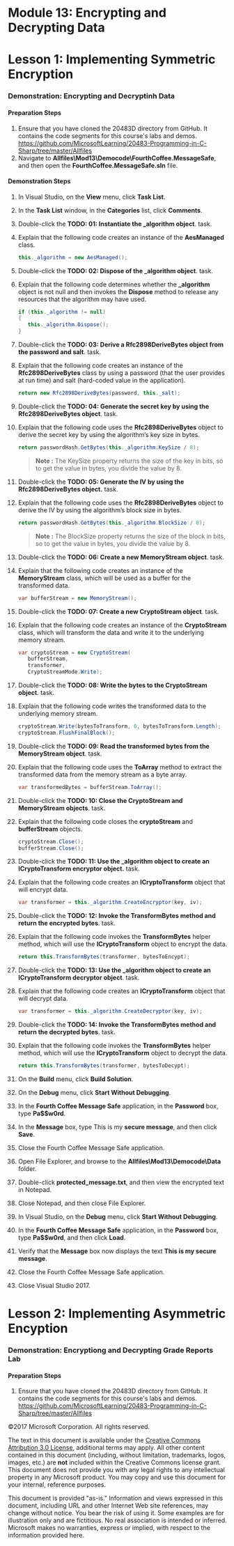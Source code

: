 
# Module 13:  Encrypting and Decrypting Data

# Lesson 1:  Implementing Symmetric Encryption

### Demonstration: Encrypting and Decryptinh Data

#### Preparation Steps

1. Ensure that you have cloned the 20483D directory from GitHub. It contains the code segments for this course's labs and demos. https://github.com/MicrosoftLearning/20483-Programming-in-C-Sharp/tree/master/Allfiles
2. Navigate to **Allfiles\Mod13\Democode\FourthCoffee.MessageSafe**, and then open the **FourthCoffee.MessageSafe.sln** file.


#### Demonstration Steps

1.	In Visual Studio, on the **View** menu, click **Task List**.
2.	In the **Task List** window, in the **Categories** list, click **Comments**.
3.	Double-click the **TODO: 01: Instantiate the _algorithm object**. task.
4.	Explain that the following code creates an instance of the **AesManaged** class.
    ```cs
    this._algorithm = new AesManaged();
    ```
5.	Double-click the **TODO: 02: Dispose of the _algorithm object**. task.
6.	Explain that the following code determines whether the **_algorithm** object is not null and then invokes the **Dispose** method to release any resources that the algorithm may have used.
    ```cs
    if (this._algorithm != null)
    {
       this._algorithm.Dispose();
    }
    ```
7.	Double-click the **TODO: 03: Derive a Rfc2898DeriveBytes object from the password and salt**. task.
8.	Explain that the following code creates an instance of the **Rfc2898DeriveBytes** class by using a password (that the user provides at run time) and salt (hard-coded value in the application).
    ```cs
    return new Rfc2898DeriveBytes(password, this._salt);
    ```
9.	Double-click the **TODO: 04: Generate the secret key by using the Rfc2898DeriveBytes object**. task.
10.	Explain that the following code uses the **Rfc2898DeriveBytes** object to derive the secret key by using the algorithm’s key size in bytes.
    ```cs
    return passwordHash.GetBytes(this._algorithm.KeySize / 8);
    ```
    >**Note :** The KeySize property returns the size of the key in bits, so to get the value in bytes, you divide the value by 8.


11.	Double-click the **TODO: 05: Generate the IV by using the Rfc2898DeriveBytes object.** task.
12.	Explain that the following code uses the **Rfc2898DeriveBytes** object to derive the IV by using the algorithm’s block size in bytes.
    ```cs
    return passwordHash.GetBytes(this._algorithm.BlockSize / 8);
    ```
    >**Note :** The BlockSize property returns the size of the block in bits, so to get the value in bytes, you divide the value by 8.

13.	Double-click the **TODO: 06: Create a new MemoryStream object**. task.
14.	Explain that the following code creates an instance of the **MemoryStream** class, which will be used as a buffer for the transformed data.
    ```cs
    var bufferStream = new MemoryStream();
    ```
15.	Double-click the **TODO: 07: Create a new CryptoStream object**. task.
16.	Explain that the following code creates an instance of the **CryptoStream** class, which will transform the data and write it to the underlying memory stream.
    ```cs
    var cryptoStream = new CryptoStream(
       bufferStream, 
       transformer, 
       CryptoStreamMode.Write);
    ```
17.	Double-click the **TODO: 08: Write the bytes to the CryptoStream object**. task.
18.	Explain that the following code writes the transformed data to the underlying memory stream.
    ```cs
    cryptoStream.Write(bytesToTransform, 0, bytesToTransform.Length);
    cryptoStream.FlushFinalBlock();
    ```
19.	Double-click the **TODO: 09: Read the transformed bytes from the MemoryStream object**. task.
20.	Explain that the following code uses the **ToArray** method to extract the transformed data from the memory stream as a byte array.
    ```cs
    var transformedBytes = bufferStream.ToArray();
    ```
21.	Double-click the **TODO: 10: Close the CryptoStream and MemoryStream objects**. task.
22.	Explain that the following code closes the **cryptoStream** and **bufferStream** objects.
    ```cs
    cryptoStream.Close(); 
    bufferStream.Close();
    ```
23.	Double-click the **TODO: 11: Use the _algorithm object to create an ICryptoTransform encryptor object.** task.
24.	Explain that the following code creates an **ICryptoTransform** object that will encrypt data.
    ```cs
    var transformer = this._algorithm.CreateEncryptor(key, iv);
    ```
25.	Double-click the **TODO: 12: Invoke the TransformBytes method and return the encrypted bytes**. task.
26.	Explain that the following code invokes the **TransformBytes** helper method, which will use the **ICryptoTransform** object to encrypt the data.
    ```cs
    return this.TransformBytes(transformer, bytesToEncypt);
    ```
27.	Double-click the **TODO: 13: Use the _algorithm object to create an ICryptoTransform decryptor object**. task.
28.	Explain that the following code creates an **ICryptoTransform** object that will decrypt data.
    ```cs
    var transformer = this._algorithm.CreateDecryptor(key, iv);
    ```
29.	Double-click the **TODO: 14: Invoke the TransformBytes method and return the decrypted bytes**. task.
30.	Explain that the following code invokes the **TransformBytes** helper method, which will use the **ICryptoTransform** object to decrypt the data.
    ```cs
    return this.TransformBytes(transformer, bytesToDecypt);
    ```
31.	On the **Build** menu, click **Build Solution**.
32.	On the **Debug** menu, click **Start Without Debugging**.
33.	In the **Fourth Coffee Message Safe** application, in the **Password** box, type **Pa$$w0rd**.
34.	In the **Message** box, type This is my **secure message**, and then click **Save**.
35.	Close the Fourth Coffee Message Safe application.
36.	Open File Explorer, and browse to the **Allfiles\Mod13\Democode\Data** folder.
37.	Double-click **protected_message.txt**, and then view the encrypted text in Notepad.
38.	Close Notepad, and then close File Explorer.
39.	In Visual Studio, on the **Debug** menu, click **Start Without Debugging**.
40.	In the **Fourth Coffee Message Safe** application, in the **Password** box, type **Pa$$w0rd**, and then click **Load**.
41.	Verify that the **Message** box now displays the text **This is my secure message**.
42.	Close the Fourth Coffee Message Safe application.
43.	Close Visual Studio 2017.


# Lesson 2:   Implementing Asymmetric Encyption

### Demonstration:  Encryptiong and Decrypting Grade Reports Lab

#### Preparation Steps

1. Ensure that you have cloned the 20483D directory from GitHub. It contains the code segments for this course's labs and demos. https://github.com/MicrosoftLearning/20483-Programming-in-C-Sharp/tree/master/Allfiles





©2017 Microsoft Corporation. All rights reserved.

The text in this document is available under the  [Creative Commons Attribution 3.0 License](https://creativecommons.org/licenses/by/3.0/legalcode), additional terms may apply. All other content contained in this document (including, without limitation, trademarks, logos, images, etc.) are  **not**  included within the Creative Commons license grant. This document does not provide you with any legal rights to any intellectual property in any Microsoft product. You may copy and use this document for your internal, reference purposes.

This document is provided &quot;as-is.&quot; Information and views expressed in this document, including URL and other Internet Web site references, may change without notice. You bear the risk of using it. Some examples are for illustration only and are fictitious. No real association is intended or inferred. Microsoft makes no warranties, express or implied, with respect to the information provided here.   